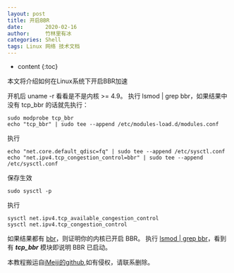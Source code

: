 ```yaml
---
layout: post
title: 开启BBR
date:       2020-02-16
author:     竹林里有冰
categories: Shell
tags: Linux 网络 技术文档
---
```


* content
{:toc}

本文将介绍如何在Linux系统下开启BBR加速

开机后 uname -r 看看是不是内核 >= 4.9。
执行 lsmod | grep bbr，如果结果中没有 tcp_bbr 的话就先执行：

```
sudo modprobe tcp_bbr
echo "tcp_bbr" | sudo tee --append /etc/modules-load.d/modules.conf
```
执行
```
echo "net.core.default_qdisc=fq" | sudo tee --append /etc/sysctl.conf
echo "net.ipv4.tcp_congestion_control=bbr" | sudo tee --append /etc/sysctl.conf
```
保存生效
```
sudo sysctl -p
```
执行
```
sysctl net.ipv4.tcp_available_congestion_control
sysctl net.ipv4.tcp_congestion_control
```
如果结果都有 <u>bbr</u>，则证明你的内核已开启 BBR。
执行 <u>lsmod | grep bbr</u>，看到有 ___tcp_bbr___ 模块即说明 BBR 已启动。

本教程搬运自[iMeiji的github](https://github.com/iMeiji/shadowsocks_install/wiki/%E5%BC%80%E5%90%AF-TCP-BBR-%E6%8B%A5%E5%A1%9E%E6%8E%A7%E5%88%B6%E7%AE%97%E6%B3%95),如有侵权，请联系删除。

